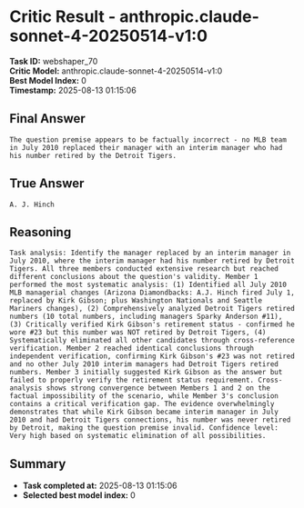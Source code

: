 # Critic Result - anthropic.claude-sonnet-4-20250514-v1:0

**Task ID:** webshaper_70  
**Critic Model:** anthropic.claude-sonnet-4-20250514-v1:0  
**Best Model Index:** 0  
**Timestamp:** 2025-08-13 01:15:06

## Final Answer
```
The question premise appears to be factually incorrect - no MLB team in July 2010 replaced their manager with an interim manager who had his number retired by the Detroit Tigers.
```

## True Answer
```
A. J. Hinch
```

## Reasoning
```
Task analysis: Identify the manager replaced by an interim manager in July 2010, where the interim manager had his number retired by Detroit Tigers. All three members conducted extensive research but reached different conclusions about the question's validity. Member 1 performed the most systematic analysis: (1) Identified all July 2010 MLB managerial changes (Arizona Diamondbacks: A.J. Hinch fired July 1, replaced by Kirk Gibson; plus Washington Nationals and Seattle Mariners changes), (2) Comprehensively analyzed Detroit Tigers retired numbers (10 total numbers, including managers Sparky Anderson #11), (3) Critically verified Kirk Gibson's retirement status - confirmed he wore #23 but this number was NOT retired by Detroit Tigers, (4) Systematically eliminated all other candidates through cross-reference verification. Member 2 reached identical conclusions through independent verification, confirming Kirk Gibson's #23 was not retired and no other July 2010 interim managers had Detroit Tigers retired numbers. Member 3 initially suggested Kirk Gibson as the answer but failed to properly verify the retirement status requirement. Cross-analysis shows strong convergence between Members 1 and 2 on the factual impossibility of the scenario, while Member 3's conclusion contains a critical verification gap. The evidence overwhelmingly demonstrates that while Kirk Gibson became interim manager in July 2010 and had Detroit Tigers connections, his number was never retired by Detroit, making the question premise invalid. Confidence level: Very high based on systematic elimination of all possibilities.
```

## Summary
- **Task completed at:** 2025-08-13 01:15:06
- **Selected best model index:** 0
